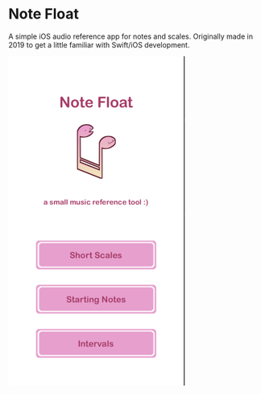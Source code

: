 # Note Float
A simple iOS audio reference app for notes and scales. Originally made in 2019 to get a little familiar with Swift/iOS development.

<img src="https://github.com/dequina/Note-Reference/blob/master/note%20float.png" width="350"/>

